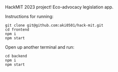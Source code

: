HackMIT 2023 project! Eco-advocacy legislation app.

Instructions for running:
```
git clone git@github.com:aki0501/hack-mit.git
cd frontend
npm i
npm start

```

Open up another terminal and run:
```
cd backend
npm i
npm start
```


